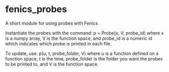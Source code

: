 # fenics_probes
A short module for using probes with Fenics

Instantiate the probes with the command:
p = Probe(x, V, probe_id)
where x is a numpy array, V is the function space, and probe_id is a numeric id which indicates which probe is printed in each file.

To update, use:
p(u, t, probe_folder, V)
where u is a function defined on a function space, t is the time, probe_folder is the folder you want the probes to be printed to, and V is the function space.

